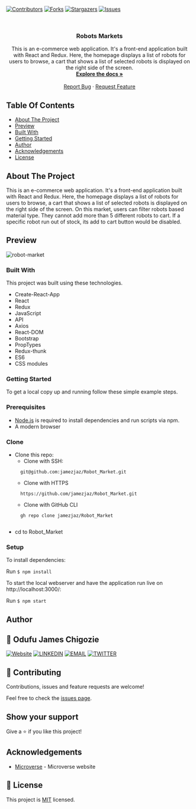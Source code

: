 <!--
*** Thanks for checking out this README Template. If you have a suggestion that would
*** make this better, please fork the repo and create a pull request or simply open
*** an issue with the tag "enhancement".
*** Thanks again! Now go create something AMAZING! :D
-->

<!-- PROJECT SHIELDS -->
<!--
*** I'm using markdown "reference style" links for readability.
*** Reference links are enclosed in brackets [ ] instead of parentheses ( ).
*** See the bottom of this document for the declaration of the reference variables
*** for contributors-url, forks-url, etc. This is an optional, concise syntax you may use.
*** https://www.markdownguide.org/basic-syntax/#reference-style-links
-->
[![Contributors][contributors-shield]][contributors-url]
[![Forks][forks-shield]][forks-url]
[![Stargazers][stars-shield]][stars-url]
[![Issues][issues-shield]][issues-url]


<!-- PROJECT LOGO -->
<br />
<p align="center">
  <!-- <a href="https://github.com/jamezjaz/Robot_Market">
    <img src="./src/assets/robot.png" alt="Logo" width="100" height="100">
  </a> -->

  <h3 align="center">Robots Markets</h3>

  <p align="center">
    This is an e-commerce web application. It's a front-end application built with React and Redux. Here, the homepage displays a list of robots for users to browse, a cart that shows a list of selected robots is displayed on the right side of the screen.
    <br />
    <a href="https://github.com/jamezjaz/Robot_Market"><strong>Explore the docs »</strong></a>
    <br />
    <br />
    <a href="https://github.com/jamezjaz/Robot_Market/issues">Report Bug</a>
    ·
    <a href="https://github.com/jamezjaz/Robot_Market/issues">Request Feature</a>
  </p>
</p>

<!-- TABLE OF CONTENTS -->
## Table Of Contents

* [About The Project](#about-the-project)
* [Preview](#preview)
* [Built With](#built-with)
* [Getting Started](#getting-started)
* [Author](#author)
* [Acknowledgements](#acknowledgements)
* [License](#license)

<!-- ABOUT THE PROJECT -->
## About The Project
  This is an e-commerce web application. It's a front-end application built with React and Redux. Here, the homepage displays a list of robots for users to browse, a cart that shows a list of selected robots is displayed on the right side of the screen.
  On this market, users can filter robots based material type. They cannot add more than 5 different robots to cart. If a specific robot run out of stock, its add to cart button would be disabled.

## Preview
![robot-market](https://user-images.githubusercontent.com/57812000/130688692-6e3bcdb1-0aa6-4b93-9e20-4d5f9f097ad9.png)

### Built With
This project was built using these technologies.
* Create-React-App
* React
* Redux
* JavaScript
* API
* Axios
* React-DOM
* Bootstrap
* PropTypes
* Redux-thunk
* ES6
* CSS modules

### Getting Started

To get a local copy up and running follow these simple example steps.

### Prerequisites

 * [Node.js](https://nodejs.org/) is required to install dependencies and run scripts via npm.
 * A modern browser

### Clone
* Clone this repo:
  - Clone with SSH:
  ```
    git@github.com:jamezjaz/Robot_Market.git
  ```
  - Clone with HTTPS
  ```
    https://github.com/jamezjaz/Robot_Market.git
  ```
  - Clone with GitHub CLI
  ```
    gh repo clone jamezjaz/Robot_Market
    
 - cd to Robot_Market

### Setup
To install dependencies:

Run ```$ npm install```

To start the local webserver and have the application run live on http://localhost:3000/:

Run ```$ npm start```


<!-- CONTACT -->
## Author

## 👤 Odufu James Chigozie

 [![Website](https://img.shields.io/badge/-Website-black?style=for-the-badge&logo=Julia&logoColor=white)](http://jamezjaz.com/)
 [![LINKEDIN](https://img.shields.io/badge/-LINKEDIN-0077B5?style=for-the-badge&logo=Linkedin&logoColor=white)](https://www.linkedin.com/in/jamesgozieodufu/)
 [![EMAIL](https://img.shields.io/badge/-EMAIL-D14836?style=for-the-badge&logo=Mail.Ru&logoColor=white)](mailto:jamezjaz@gmail.com)
 [![TWITTER](https://img.shields.io/badge/-TWITTER-1DA1F2?style=for-the-badge&logo=Twitter&logoColor=white)](https://twitter.com/jamezjaz90)

## 🤝 Contributing

Contributions, issues and feature requests are welcome!

Feel free to check the [issues page](https://github.com/jamezjaz/Robot_Market/issues).

## Show your support

Give a :star: if you like this project!


<!-- ACKNOWLEDGEMENTS -->
## Acknowledgements
* [Microverse](https://www.microverse.org/) - Microverse website

<!-- MARKDOWN LINKS & IMAGES -->
<!-- https://www.markdownguide.org/basic-syntax/#reference-style-links -->
[contributors-shield]: https://img.shields.io/github/contributors/jjamezjaz/Robot_Market.svg?style=flat-square
[contributors-url]: https://github.com/jamezjaz/Robot_Market/graphs/contributors
[forks-shield]: https://img.shields.io/github/forks/jamezjaz/Robot_Market.svg?style=flat-square
[forks-url]: https://github.com/jamezjaz/Robot_Market/network/members
[stars-shield]: https://img.shields.io/github/stars/jamezjaz/Robot_Market.svg?style=flat-square
[stars-url]: https://github.com/jamezjaz/Robot_Market/stargazers
[issues-shield]: https://img.shields.io/github/issues/jamezjaz/Robot_Market.svg?style=flat-square
[issues-url]: https://github.com/jamezjaz/Robot_Market/issues

## 📝 License

This project is [MIT](https://opensource.org/licenses/MIT) licensed.

